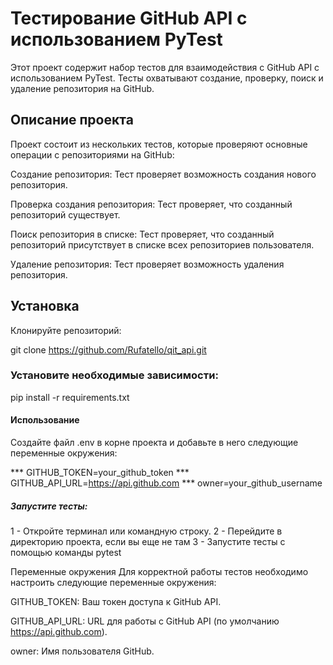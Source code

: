 # Тестирование GitHub API с использованием PyTest


Этот проект содержит набор тестов для взаимодействия с GitHub API с использованием PyTest. Тесты охватывают создание, проверку, поиск и удаление репозитория на GitHub.

## Описание проекта
Проект состоит из нескольких тестов, которые проверяют основные операции с репозиториями на GitHub:

Создание репозитория: Тест проверяет возможность создания нового репозитория.

Проверка создания репозитория: Тест проверяет, что созданный репозиторий существует.

Поиск репозитория в списке: Тест проверяет, что созданный репозиторий присутствует в списке всех репозиториев пользователя.

Удаление репозитория: Тест проверяет возможность удаления репозитория.

## Установка
Клонируйте репозиторий:

git clone https://github.com/Rufatello/qit_api.git

### Установите необходимые зависимости:

pip install -r requirements.txt
#### Использование
Создайте файл .env в корне проекта и добавьте в него следующие переменные окружения:

*** GITHUB_TOKEN=your_github_token
*** GITHUB_API_URL=https://api.github.com
*** owner=your_github_username

##### Запустите тесты:
1 - Откройте терминал или командную строку.
2 - Перейдите в директорию проекта, если вы еще не там
3 - Запустите тесты с помощью команды pytest


Переменные окружения
Для корректной работы тестов необходимо настроить следующие переменные окружения:

GITHUB_TOKEN: Ваш токен доступа к GitHub API.

GITHUB_API_URL: URL для работы с GitHub API (по умолчанию https://api.github.com).

owner: Имя пользователя GitHub.
